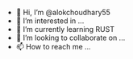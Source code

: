 - 👋 Hi, I’m @alokchoudhary55
- 👀 I’m interested in ...
- 🌱 I’m currently learning RUST
- 💞️ I’m looking to collaborate on ...
- 📫 How to reach me ...

<!---
alokchoudhary55/alokchoudhary55 is a ✨ special ✨ repository because its `README.md` (this file) appears on your GitHub profile.
You can click the Preview link to take a look at your changes.
--->

